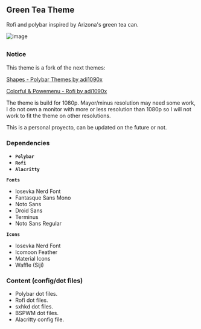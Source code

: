 <h2>Green Tea Theme</h2>

<p>
Rofi and polybar inspired by Arizona's green tea can. 
</p>

![image](https://user-images.githubusercontent.com/38513145/120564192-01752380-c3d0-11eb-9c6e-3bcc3ef9327e.png)


##

### Notice
This theme is a fork of the next themes:

<a href="https://github.com/adi1090x/polybar-themes">Shapes - Polybar Themes by adi1090x</a>

<a href="https://github.com/adi1090x/rofi">Colorful & Powemenu - Rofi by adi1090x</a>

The theme is build for 1080p. Mayor/minus resolution may need some work, I do not own a monitor with more or less resolution than 1080p so I will not work to fit the theme on other resolutions.

This is a personal proyecto, can be updated on the future or not.

### Dependencies

- **`Polybar`** 
- **`Rofi`** 
- **`Alacritty`** 


**`Fonts`**
- Iosevka Nerd Font
- Fantasque Sans Mono
- Noto Sans
- Droid Sans
- Terminus
- Noto Sans Regular

**`Icons`**
- Iosevka Nerd Font
- Icomoon Feather
- Material Icons
- Waffle (Siji)

### Content (config/dot files)
- Polybar dot files.
- Rofi dot files.
- sxhkd dot files.
- BSPWM dot files.
- Alacritty config file.


